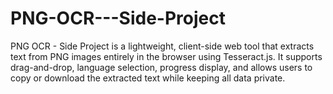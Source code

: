 # PNG-OCR---Side-Project
PNG OCR - Side Project is a lightweight, client-side web tool that extracts text from PNG images entirely in the browser using Tesseract.js. It supports drag-and-drop, language selection, progress display, and allows users to copy or download the extracted text while keeping all data private.
